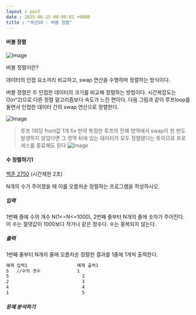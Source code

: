 ```yaml
---
layout : post
date : 2025-06-15 00:00:01 +0900
title : "섹션10 : 버블 정렬"
---
```


#### 버블 정렬
![Image](https://github.com/user-attachments/assets/dfe4aee5-a3c1-4d48-83b6-6371038015b0)

버블 정렬이란?

데이터의 인접 요소끼리 비교하고, swap 연산을 수행하며 정렬하는 방식이다.

버블 정렬은 두 인접한 데이터의 크기를 비교해 정렬하는 방법이다. 
시간복잡도는 O(n^2)으로 다른 정렬 알고리즘보다 속도가 느린 편이다. 
다음 그림과 같이 루프loop를 돌면서 인접한 데이터 간의 swap 연산으로 정렬한다.


![Image](https://github.com/user-attachments/assets/3a5a6432-e4b4-479a-abf5-3320a496d9be)

>루프 1회당 front값 1개 fix
>만약 특정한 루프의 전체 영역에서 swap이 한 번도 발생하지 않았다면 그 영역 뒤에 있는 데이터가
>모두 정렬됐다는 뜻이므로 프로세스를 종료해도 된다
>![Image](https://github.com/user-attachments/assets/37dd1020-17e2-4d48-9cc0-9a84ef2f7d21)

#### 수 정렬하기1
[백준 2750](https://www.acmicpc.net/problem/2750)
(시간제한 2초)

N개의 수가 주어졌을 때 이를 오름차순 정렬하는 프로그램을 작성하시오.

##### 입력
1번째 줄에 수의 개수 N(1<=N<=1000), 2번째 줄부터 N개의 줄에 숫자가 주어진다. 이 수는 절댓값이 1000보다 작거나 같은 정수다. 수는 중복되지 않는다. 

##### 출력
1번째 줄부터 N개의 줄에 오름차순 정렬한 결과를 1줄에 1개씩 출력한다. 

```bash
예제 입력1                   예제 출력1
5   //수의 갯수              1
5                            2
2                            3
4                            4
1                            5
```

##### 문제 분석하기
